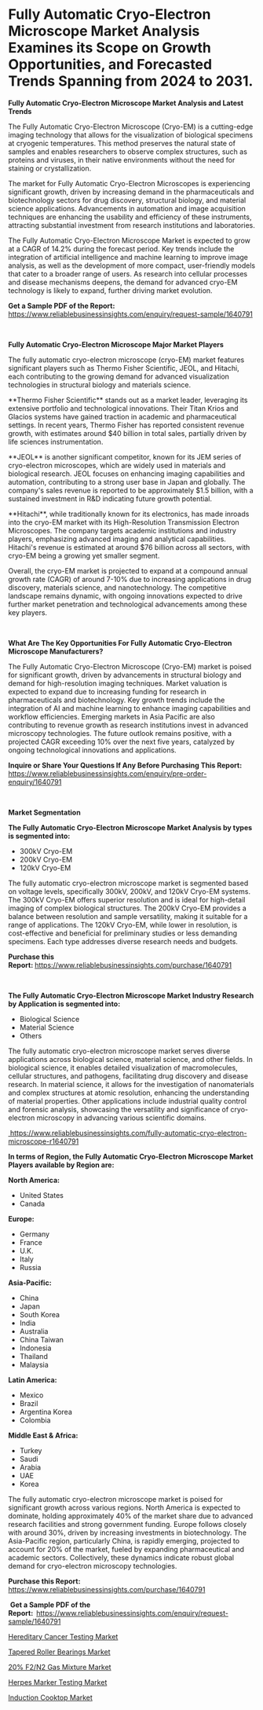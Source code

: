 <p><h1>Fully Automatic Cryo-Electron Microscope Market Analysis Examines its Scope on Growth Opportunities, and Forecasted Trends Spanning from 2024 to 2031.</h1></p><p><strong>Fully Automatic Cryo-Electron Microscope Market Analysis and Latest Trends</strong></p>
<p><p>The Fully Automatic Cryo-Electron Microscope (Cryo-EM) is a cutting-edge imaging technology that allows for the visualization of biological specimens at cryogenic temperatures. This method preserves the natural state of samples and enables researchers to observe complex structures, such as proteins and viruses, in their native environments without the need for staining or crystallization. </p><p>The market for Fully Automatic Cryo-Electron Microscopes is experiencing significant growth, driven by increasing demand in the pharmaceuticals and biotechnology sectors for drug discovery, structural biology, and material science applications. Advancements in automation and image acquisition techniques are enhancing the usability and efficiency of these instruments, attracting substantial investment from research institutions and laboratories.</p><p>The Fully Automatic Cryo-Electron Microscope Market is expected to grow at a CAGR of 14.2% during the forecast period. Key trends include the integration of artificial intelligence and machine learning to improve image analysis, as well as the development of more compact, user-friendly models that cater to a broader range of users. As research into cellular processes and disease mechanisms deepens, the demand for advanced cryo-EM technology is likely to expand, further driving market evolution.</p></p>
<p><strong>Get a Sample PDF of the Report:&nbsp;</strong> <a href="https://www.reliablebusinessinsights.com/enquiry/request-sample/1640791?utm_campaign=97&utm_medium=2&utm_source=Github&utm_content=ia&utm_term=18112024&utm_id=fully-automatic-cryo-electron-microscope">https://www.reliablebusinessinsights.com/enquiry/request-sample/1640791</a></p>
<p>&nbsp;</p>
<p><strong>Fully Automatic Cryo-Electron Microscope Major Market Players</strong></p>
<p><p>The fully automatic cryo-electron microscope (cryo-EM) market features significant players such as Thermo Fisher Scientific, JEOL, and Hitachi, each contributing to the growing demand for advanced visualization technologies in structural biology and materials science.</p><p>**Thermo Fisher Scientific** stands out as a market leader, leveraging its extensive portfolio and technological innovations. Their Titan Krios and Glacios systems have gained traction in academic and pharmaceutical settings. In recent years, Thermo Fisher has reported consistent revenue growth, with estimates around $40 billion in total sales, partially driven by life sciences instrumentation.</p><p>**JEOL** is another significant competitor, known for its JEM series of cryo-electron microscopes, which are widely used in materials and biological research. JEOL focuses on enhancing imaging capabilities and automation, contributing to a strong user base in Japan and globally. The company's sales revenue is reported to be approximately $1.5 billion, with a sustained investment in R&D indicating future growth potential.</p><p>**Hitachi**, while traditionally known for its electronics, has made inroads into the cryo-EM market with its High-Resolution Transmission Electron Microscopes. The company targets academic institutions and industry players, emphasizing advanced imaging and analytical capabilities. Hitachi's revenue is estimated at around $76 billion across all sectors, with cryo-EM being a growing yet smaller segment.</p><p>Overall, the cryo-EM market is projected to expand at a compound annual growth rate (CAGR) of around 7-10% due to increasing applications in drug discovery, materials science, and nanotechnology. The competitive landscape remains dynamic, with ongoing innovations expected to drive further market penetration and technological advancements among these key players.</p></p>
<p>&nbsp;</p>
<p><strong>What Are The Key Opportunities For Fully Automatic Cryo-Electron Microscope Manufacturers?</strong></p>
<p><p>The Fully Automatic Cryo-Electron Microscope (Cryo-EM) market is poised for significant growth, driven by advancements in structural biology and demand for high-resolution imaging techniques. Market valuation is expected to expand due to increasing funding for research in pharmaceuticals and biotechnology. Key growth trends include the integration of AI and machine learning to enhance imaging capabilities and workflow efficiencies. Emerging markets in Asia Pacific are also contributing to revenue growth as research institutions invest in advanced microscopy technologies. The future outlook remains positive, with a projected CAGR exceeding 10% over the next five years, catalyzed by ongoing technological innovations and applications.</p></p>
<p><strong>Inquire or Share Your Questions If Any Before Purchasing This Report:</strong> <a href="https://www.reliablebusinessinsights.com/enquiry/pre-order-enquiry/1640791?utm_campaign=97&utm_medium=2&utm_source=Github&utm_content=ia&utm_term=18112024&utm_id=fully-automatic-cryo-electron-microscope">https://www.reliablebusinessinsights.com/enquiry/pre-order-enquiry/1640791</a></p>
<p>&nbsp;</p>
<p><strong>Market Segmentation</strong></p>
<p><strong>The Fully Automatic Cryo-Electron Microscope Market Analysis by types is segmented into:</strong></p>
<p><ul><li>300kV Cryo-EM</li><li>200kV Cryo-EM</li><li>120kV Cryo-EM</li></ul></p>
<p><p>The fully automatic cryo-electron microscope market is segmented based on voltage levels, specifically 300kV, 200kV, and 120kV Cryo-EM systems. The 300kV Cryo-EM offers superior resolution and is ideal for high-detail imaging of complex biological structures. The 200kV Cryo-EM provides a balance between resolution and sample versatility, making it suitable for a range of applications. The 120kV Cryo-EM, while lower in resolution, is cost-effective and beneficial for preliminary studies or less demanding specimens. Each type addresses diverse research needs and budgets.</p></p>
<p><strong>Purchase this Report:&nbsp;</strong><a href="https://www.reliablebusinessinsights.com/purchase/1640791?utm_campaign=97&utm_medium=2&utm_source=Github&utm_content=ia&utm_term=18112024&utm_id=fully-automatic-cryo-electron-microscope">https://www.reliablebusinessinsights.com/purchase/1640791</a></p>
<p>&nbsp;</p>
<p><strong>The Fully Automatic Cryo-Electron Microscope Market Industry Research by Application is segmented into:</strong></p>
<p><ul><li>Biological Science</li><li>Material Science</li><li>Others</li></ul></p>
<p><p>The fully automatic cryo-electron microscope market serves diverse applications across biological science, material science, and other fields. In biological science, it enables detailed visualization of macromolecules, cellular structures, and pathogens, facilitating drug discovery and disease research. In material science, it allows for the investigation of nanomaterials and complex structures at atomic resolution, enhancing the understanding of material properties. Other applications include industrial quality control and forensic analysis, showcasing the versatility and significance of cryo-electron microscopy in advancing various scientific domains.</p></p>
<p><a href="https://www.reliablebusinessinsights.com/fully-automatic-cryo-electron-microscope-r1640791?utm_campaign=97&utm_medium=2&utm_source=Github&utm_content=ia&utm_term=18112024&utm_id=fully-automatic-cryo-electron-microscope">&nbsp;https://www.reliablebusinessinsights.com/fully-automatic-cryo-electron-microscope-r1640791</a></p>
<p><strong>In terms of Region, the Fully Automatic Cryo-Electron Microscope Market Players available by Region are:</strong></p>
<p>
    <p> <strong> North America: </strong>
        <ul>
            <li>United States</li>
            <li>Canada</li>
        </ul>
        </p> 
    <p> <strong> Europe: </strong>
        <ul>
            <li>Germany</li>
            <li>France</li>
            <li>U.K.</li>
            <li>Italy</li>
            <li>Russia</li>
        </ul>
        </p> 
    <p> <strong> Asia-Pacific: </strong>
        <ul>
            <li>China</li>
            <li>Japan</li>
            <li>South Korea</li>
            <li>India</li>
            <li>Australia</li>
            <li>China Taiwan</li>
            <li>Indonesia</li>
            <li>Thailand</li>
            <li>Malaysia</li>
        </ul>
        </p> 
    <p> <strong> Latin America: </strong>
        <ul>
            <li>Mexico</li>
            <li>Brazil</li>
            <li>Argentina Korea</li>
            <li>Colombia</li>
        </ul>
        </p> 
    <p> <strong> Middle East & Africa: </strong>
        <ul>
            <li>Turkey</li>
            <li>Saudi</li>
            <li>Arabia</li>
            <li>UAE</li>
            <li>Korea</li>
        </ul>
    </p>
    </p>
<p><p>The fully automatic cryo-electron microscope market is poised for significant growth across various regions. North America is expected to dominate, holding approximately 40% of the market share due to advanced research facilities and strong government funding. Europe follows closely with around 30%, driven by increasing investments in biotechnology. The Asia-Pacific region, particularly China, is rapidly emerging, projected to account for 20% of the market, fueled by expanding pharmaceutical and academic sectors. Collectively, these dynamics indicate robust global demand for cryo-electron microscopy technologies.</p></p>
<p><strong>Purchase this Report: </strong><a href="https://www.reliablebusinessinsights.com/purchase/1640791?utm_campaign=97&utm_medium=2&utm_source=Github&utm_content=ia&utm_term=18112024&utm_id=fully-automatic-cryo-electron-microscope">https://www.reliablebusinessinsights.com/purchase/1640791</a></p>
<p>&nbsp;<strong>Get a Sample PDF of the Report:&nbsp;&nbsp;</strong><a href="https://www.reliablebusinessinsights.com/enquiry/request-sample/1640791?utm_campaign=97&utm_medium=2&utm_source=Github&utm_content=ia&utm_term=18112024&utm_id=fully-automatic-cryo-electron-microscope">https://www.reliablebusinessinsights.com/enquiry/request-sample/1640791</a></p>
<p><strong></strong></p>
<p><p><a href="https://issuu.com/reportprime-2/docs/hereditary-cancer-testing-market-si_feb241b680bb56?utm_campaign=97&utm_medium=2&utm_source=Github&utm_content=ia&utm_term=18112024&utm_id=fully-automatic-cryo-electron-microscope">Hereditary Cancer Testing Market</a></p><p><a href="https://www.linkedin.com/pulse/tapered-roller-bearings-market-pulse-62-expansion-blueprint-bwgle?utm_campaign=97&utm_medium=2&utm_source=Github&utm_content=ia&utm_term=18112024&utm_id=fully-automatic-cryo-electron-microscope">Tapered Roller Bearings Market</a></p><p><a href="https://github.com/ParvinKhatun77/Market-Research-Report-List-1/blob/main/20-f2n2-gas-mixture-market.md?utm_campaign=97&utm_medium=2&utm_source=Github&utm_content=ia&utm_term=18112024&utm_id=fully-automatic-cryo-electron-microscope">20% F2/N2 Gas Mixture Market</a></p><p><a href="https://issuu.com/reportprime-2/docs/herpes-marker-testing-market-size-2_a0951bd406596c?utm_campaign=97&utm_medium=2&utm_source=Github&utm_content=ia&utm_term=18112024&utm_id=fully-automatic-cryo-electron-microscope">Herpes Marker Testing Market</a></p><p><a href="https://www.linkedin.com/pulse/induction-cooktop-market-global-regional-analysis-focus-sqhbe?utm_campaign=97&utm_medium=2&utm_source=Github&utm_content=ia&utm_term=18112024&utm_id=fully-automatic-cryo-electron-microscope">Induction Cooktop Market</a></p></p>